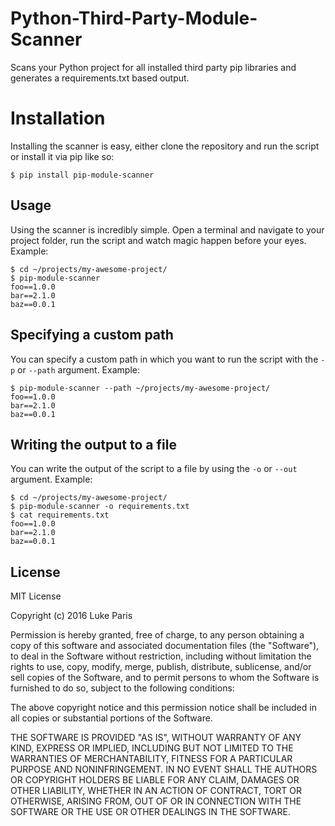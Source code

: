 Python-Third-Party-Module-Scanner
================================
Scans your Python project for all installed third party pip libraries and generates a requirements.txt based output.

# Installation
Installing the scanner is easy, either clone the repository and run the script or install it via pip like so:

    $ pip install pip-module-scanner

Usage
-----
Using the scanner is incredibly simple. Open a terminal and navigate to your project folder, run the script and watch magic happen before your eyes. Example:

    $ cd ~/projects/my-awesome-project/
    $ pip-module-scanner
    foo==1.0.0
    bar==2.1.0
    baz==0.0.1
    

Specifying a custom path
-----------------------
You can specify a custom path in which you want to run the script with the `-p` or `--path` argument. Example:

    $ pip-module-scanner --path ~/projects/my-awesome-project/
    foo==1.0.0 
    bar==2.1.0
    baz==0.0.1


Writing the output to a file
----------------------------
You can write the output of the script to a file by using the `-o` or `--out` argument. Example:

    $ cd ~/projects/my-awesome-project/
    $ pip-module-scanner -o requirements.txt
    $ cat requirements.txt
    foo==1.0.0
    bar==2.1.0
    baz==0.0.1


License
---------
MIT License

Copyright (c) 2016 Luke Paris

Permission is hereby granted, free of charge, to any person obtaining a copy
of this software and associated documentation files (the "Software"), to deal
in the Software without restriction, including without limitation the rights
to use, copy, modify, merge, publish, distribute, sublicense, and/or sell
copies of the Software, and to permit persons to whom the Software is
furnished to do so, subject to the following conditions:

The above copyright notice and this permission notice shall be included in all
copies or substantial portions of the Software.

THE SOFTWARE IS PROVIDED "AS IS", WITHOUT WARRANTY OF ANY KIND, EXPRESS OR
IMPLIED, INCLUDING BUT NOT LIMITED TO THE WARRANTIES OF MERCHANTABILITY,
FITNESS FOR A PARTICULAR PURPOSE AND NONINFRINGEMENT. IN NO EVENT SHALL THE
AUTHORS OR COPYRIGHT HOLDERS BE LIABLE FOR ANY CLAIM, DAMAGES OR OTHER
LIABILITY, WHETHER IN AN ACTION OF CONTRACT, TORT OR OTHERWISE, ARISING FROM,
OUT OF OR IN CONNECTION WITH THE SOFTWARE OR THE USE OR OTHER DEALINGS IN THE
SOFTWARE.
